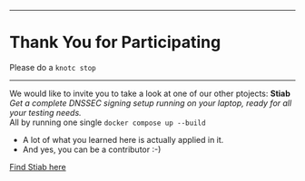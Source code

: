 -------------------

# Thank You for Participating

Please do a `knotc stop`  

-------------------

We would like to invite you to take a look at one of our other ptojects: **Stiab**  
*Get a complete DNSSEC signing setup running on your laptop, ready for all your testing needs.*  
All by running one single `docker compose up --build`  
* A lot of what you learned here is actually applied in it.  
* And yes, you can be a contributor :-)  

[Find Stiab here](https://github.com/niek-sidn/stiab/blob/main/README.md)
